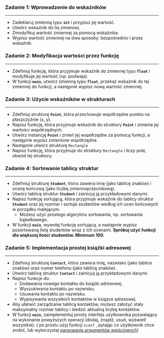 ### **Zadanie 1: Wprowadzenie do wskaźników**

---

- Zadeklaruj zmienną typu **`int`** i przypisz jej wartość.
- Utwórz wskaźnik do tej zmiennej.
- Zmodyfikuj wartość zmiennej za pomocą wskaźnika.
- Wypisz wartość zmiennej na dwa sposoby: bezpośrednio i przez wskaźnik.

### **Zadanie 2: Modyfikacja wartości przez funkcję**

---

- Zdefiniuj funkcję, która przyjmuje wskaźnik do zmiennej typu **`float`** i modyfikuje jej wartość (np. podwaja).
- W funkcji **`main`**, utwórz zmienną typu **`float`**, przekaż wskaźnik do tej zmiennej do funkcji, a następnie wypisz nową wartość zmiennej.

### **Zadanie 3: Użycie wskaźników w strukturach**

---

- Zdefiniuj strukturę **`Point`**, która przechowuje współrzędne punktu na płaszczyźnie (x, y).
- Napisz funkcję, która przyjmuje wskaźnik do struktury **`Point`** i zmienia jej wartości współrzędnych.
- Utwórz instancję **`Point`** i zmień jej współrzędne za pomocą funkcji, a następnie wypisz zmienione współrzędne.
- Następnie utwórz strukturę `Rectangle`
- Napisz funkcję, która przyjmuje do struktury `Rectangle` i liczy pole, obwód tej struktury.

### **Zadanie 4: Sortowanie tablicy struktur**

---

- Zdefiniuj strukturę **`Student`**, która zawiera imię (jako tablicę znaków) i ocenę końcową (jako liczbę zmiennoprzecinkową).
- Utwórz tablicę struktur **`Student`** i zainicjuj ją przykładowymi danymi.
- Napisz funkcję sortującą, która przyjmuje wskaźnik do tablicy struktur **`Student`** oraz jej rozmiar i sortuje studentów według ich ocen końcowych w porządku malejącym.
    - Możesz użyć prostego algorytmu sortowania, np. sortowania bąbelkowego.
- W funkcji **`main`**, wywołaj funkcję sortującą, a następnie wypisz posortowaną listę studentów wraz z ich ocenami. **Spróbuj użyć funkcji dla większej ilości studentów. Minimum 100.**

### **Zadanie 5: Implementacja prostej książki adresowej**

---

- Zdefiniuj strukturę **`Contact`**, która zawiera imię, nazwisko (jako tablice znaków) oraz numer telefonu (jako tablicę znaków).
- Utwórz tablicę struktur **`Contact`** i zainicjuj ją przykładowymi danymi.
- Napisz funkcje do:
    - Dodawania nowego kontaktu do książki adresowej.
    - Wyszukiwania kontaktu po nazwisku.
    - Usuwania kontaktu po nazwisku.
    - Wypisywania wszystkich kontaktów w książce adresowej.
- Aby ułatwić zarządzanie tablicą kontaktów, możesz założyć stały maksymalny rozmiar tablicy i śledzić aktualną liczbę kontaktów.
- W funkcji **`main`**, zaimplementuj prosty interfejs użytkownika pozwalający na wykonanie powyższych operacji (dodaj, znajdź, usuń, wyświetl wszystkie). ( po prostu użyj funkcji `scanf` , pytając co użytkownik chce zrobić, lub wykorzystaj [parsowanie argumentów wejściowych](https://stackoverflow.com/questions/9642732/parsing-command-line-arguments-in-c))